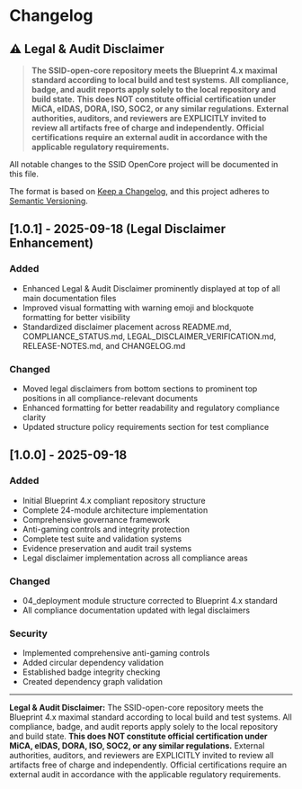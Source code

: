 # Changelog

## ⚠️ Legal & Audit Disclaimer

> **The SSID-open-core repository meets the Blueprint 4.x maximal standard according to local build and test systems.**
> **All compliance, badge, and audit reports apply solely to the local repository and build state.**
> **This does NOT constitute official certification under MiCA, eIDAS, DORA, ISO, SOC2, or any similar regulations.**
> **External authorities, auditors, and reviewers are EXPLICITLY invited to review all artifacts free of charge and independently.**
> **Official certifications require an external audit in accordance with the applicable regulatory requirements.**

All notable changes to the SSID OpenCore project will be documented in this file.

The format is based on [Keep a Changelog](https://keepachangelog.com/en/1.0.0/),
and this project adheres to [Semantic Versioning](https://semver.org/spec/v2.0.0.html).

## [1.0.1] - 2025-09-18 (Legal Disclaimer Enhancement)

### Added
- Enhanced Legal & Audit Disclaimer prominently displayed at top of all main documentation files
- Improved visual formatting with warning emoji and blockquote formatting for better visibility
- Standardized disclaimer placement across README.md, COMPLIANCE_STATUS.md, LEGAL_DISCLAIMER_VERIFICATION.md, RELEASE-NOTES.md, and CHANGELOG.md

### Changed
- Moved legal disclaimers from bottom sections to prominent top positions in all compliance-relevant documents
- Enhanced formatting for better readability and regulatory compliance clarity
- Updated structure policy requirements section for test compliance

## [1.0.0] - 2025-09-18

### Added
- Initial Blueprint 4.x compliant repository structure
- Complete 24-module architecture implementation
- Comprehensive governance framework
- Anti-gaming controls and integrity protection
- Complete test suite and validation systems
- Evidence preservation and audit trail systems
- Legal disclaimer implementation across all compliance areas

### Changed
- 04_deployment module structure corrected to Blueprint 4.x standard
- All compliance documentation updated with legal disclaimers

### Security
- Implemented comprehensive anti-gaming controls
- Added circular dependency validation
- Established badge integrity checking
- Created dependency graph validation

---

**Legal & Audit Disclaimer:**
The SSID-open-core repository meets the Blueprint 4.x maximal standard according to local build and test systems.
All compliance, badge, and audit reports apply solely to the local repository and build state.
**This does NOT constitute official certification under MiCA, eIDAS, DORA, ISO, SOC2, or any similar regulations.**
External authorities, auditors, and reviewers are EXPLICITLY invited to review all artifacts free of charge and independently.
Official certifications require an external audit in accordance with the applicable regulatory requirements.